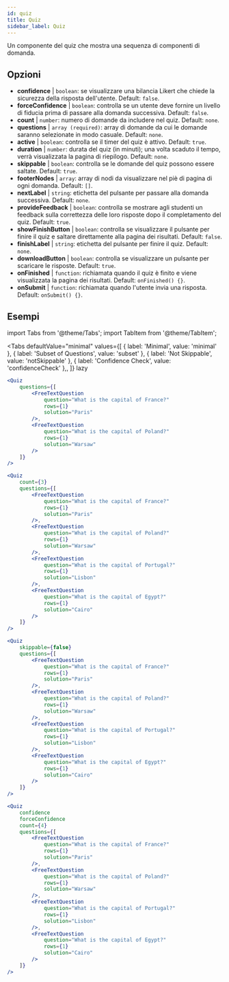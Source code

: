 ```yaml
---
id: quiz 
title: Quiz
sidebar_label: Quiz
---
```


Un componente del quiz che mostra una sequenza di componenti di domanda.

## Opzioni

* __confidence__ | `boolean`: se visualizzare una bilancia Likert che chiede la sicurezza della risposta dell'utente. Default: `false`.
* __forceConfidence__ | `boolean`: controlla se un utente deve fornire un livello di fiducia prima di passare alla domanda successiva. Default: `false`.
* __count__ | `number`: numero di domande da includere nel quiz. Default: `none`.
* __questions__ | `array (required)`: array di domande da cui le domande saranno selezionate in modo casuale. Default: `none`.
* __active__ | `boolean`: controlla se il timer del quiz è attivo. Default: `true`.
* __duration__ | `number`: durata del quiz (in minuti); una volta scaduto il tempo, verrà visualizzata la pagina di riepilogo. Default: `none`.
* __skippable__ | `boolean`: controlla se le domande del quiz possono essere saltate. Default: `true`.
* __footerNodes__ | `array`: array di nodi da visualizzare nel piè di pagina di ogni domanda. Default: `[]`.
* __nextLabel__ | `string`: etichetta del pulsante per passare alla domanda successiva. Default: `none`.
* __provideFeedback__ | `boolean`: controlla se mostrare agli studenti un feedback sulla correttezza delle loro risposte dopo il completamento del quiz. Default: `true`.
* __showFinishButton__ | `boolean`: controlla se visualizzare il pulsante per finire il quiz e saltare direttamente alla pagina dei risultati. Default: `false`.
* __finishLabel__ | `string`: etichetta del pulsante per finire il quiz. Default: `none`.
* __downloadButton__ | `boolean`: controlla se visualizzare un pulsante per scaricare le risposte. Default: `true`.
* __onFinished__ | `function`: richiamata quando il quiz è finito e viene visualizzata la pagina dei risultati. Default: `onFinished() {}`.
* __onSubmit__ | `function`: richiamata quando l'utente invia una risposta. Default: `onSubmit() {}`.


## Esempi

import Tabs from '@theme/Tabs';
import TabItem from '@theme/TabItem';

<Tabs
    defaultValue="minimal"
    values={[
        { label: 'Minimal', value: 'minimal' },
        { label: 'Subset of Questions', value: 'subset' },
        { label: 'Not Skippable', value: 'notSkippable' },
        { label: 'Confidence Check', value: 'confidenceCheck' },,
    ]}
    lazy
>

<TabItem value="minimal">

```jsx live
<Quiz
    questions={[
        <FreeTextQuestion 
            question="What is the capital of France?" 
            rows={1} 
            solution="Paris" 
        />,
        <FreeTextQuestion 
            question="What is the capital of Poland?" 
            rows={1} 
            solution="Warsaw" 
        />
    ]}
/>
```
</TabItem>

<TabItem value="subset">

```jsx live
<Quiz
    count={3}
    questions={[
        <FreeTextQuestion 
            question="What is the capital of France?" 
            rows={1} 
            solution="Paris" 
        />,
        <FreeTextQuestion 
            question="What is the capital of Poland?" 
            rows={1} 
            solution="Warsaw" 
        />,
        <FreeTextQuestion 
            question="What is the capital of Portugal?" 
            rows={1} 
            solution="Lisbon" 
        />,     
        <FreeTextQuestion 
            question="What is the capital of Egypt?" 
            rows={1} 
            solution="Cairo" 
        />
    ]}
/>
```
</TabItem>

<TabItem value="notSkippable" >

```jsx live
<Quiz
    skippable={false}
    questions={[
        <FreeTextQuestion 
            question="What is the capital of France?" 
            rows={1} 
            solution="Paris" 
        />,
        <FreeTextQuestion 
            question="What is the capital of Poland?" 
            rows={1} 
            solution="Warsaw" 
        />,
        <FreeTextQuestion 
            question="What is the capital of Portugal?" 
            rows={1} 
            solution="Lisbon" 
        />,     
        <FreeTextQuestion 
            question="What is the capital of Egypt?" 
            rows={1} 
            solution="Cairo" 
        />
    ]}
/>
```
</TabItem>

<TabItem value="confidenceCheck">

```jsx live
<Quiz
    confidence
    forceConfidence
    count={4}
    questions={[
        <FreeTextQuestion 
            question="What is the capital of France?" 
            rows={1} 
            solution="Paris" 
        />,
        <FreeTextQuestion 
            question="What is the capital of Poland?" 
            rows={1} 
            solution="Warsaw" 
        />,
        <FreeTextQuestion 
            question="What is the capital of Portugal?" 
            rows={1} 
            solution="Lisbon" 
        />,     
        <FreeTextQuestion 
            question="What is the capital of Egypt?" 
            rows={1} 
            solution="Cairo" 
        />
    ]}
/>
```
</TabItem>

</Tabs>
